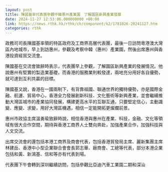 ```yaml
---
layout: post
title: 陳國基率代表團參觀中韓惠州產業園　了解園區新興產業發展
date: 2024-11-27 12:53:06.000000000 +08:00
link: https://news.rthk.hk/rthk/ch/component/k2/1781026-20241127.htm
categories: rthk
---
```


政務司司長陳國基率領的特區政府及工商界高層代表團，最後一日訪問粵港澳大灣區內地城市，早上到訪惠州，參觀及考察中韓（惠州）產業園，然後出席惠州與香港投資經貿交流會。

陳國基在交流會致辭時表示，代表團早上參觀，了解園區新興產業的發展情況。他說惠州有堅實的製造業基礎，而香港的服務業則較發達，兩地充分用好各自優勢，就可達到互利共贏的目標。

陳國基又說，香港在一國兩制下，有背靠祖國、聯通世界的獨特優勢，亦是國際金融、航運、貿易中心，香港全力發展創新科技、文化藝術等新興產業，並會繼續推動大灣區城市的產業協同發展，構建更高水平的互聯互通，只要堅定信心，主動識變、應變、求變，用好大灣區機遇，相信一定能開拓更燦爛前景。

惠州市政協主席溫勇瑜致辭時說，相信香港與惠州在產業、科技，金融、文化等領域有很大合作空間，期待與香港工商界人士雙向奔赴，加強產業合作，加強科技與人文交流。

出席交流會的還包括本港工商界及商會代表，包括香港貿發局主席、麗新集團主席林建岳、香港中小型企業聯合會會長郭志華、廠商會、工總等代表，部分本港企業包括和黃、新鴻基、信和等亦有代表到場。

代表團下午會轉到深圳繼續訪問，包括參觀比亞迪汽車工業園二期和深汕
